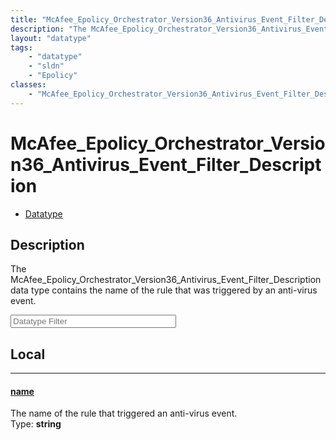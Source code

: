 ```yaml
---
title: "McAfee_Epolicy_Orchestrator_Version36_Antivirus_Event_Filter_Description"
description: "The McAfee_Epolicy_Orchestrator_Version36_Antivirus_Event_Filter_Description data type contains the name of the rule tha... "
layout: "datatype"
tags:
    - "datatype"
    - "sldn"
    - "Epolicy"
classes:
    - "McAfee_Epolicy_Orchestrator_Version36_Antivirus_Event_Filter_Description"
---
```


# McAfee_Epolicy_Orchestrator_Version36_Antivirus_Event_Filter_Description
<div id='service-datatype'>
    <ul id='sldn-reference-tabs'>
        <li id='datatype'> <a href='/reference/datatypes/McAfee_Epolicy_Orchestrator_Version36_Antivirus_Event_Filter_Description' >Datatype</a></li>
    </ul>
</div>

## Description 


The McAfee_Epolicy_Orchestrator_Version36_Antivirus_Event_Filter_Description data type contains the name of the rule that was triggered by an anti-virus event.





<!-- Filer BEGIN -->
<div class="view-filters">
        <div class="clearfix">
            <div class="search-input-box">
                <input placeholder="Datatype Filter" onkeyup="titleSearch(inputId='prop-input', divId='properties', elementClass='prop-row')" 
                    type="text" id="prop-input" value="" size="30" maxlength="128" class="form-text">
            </div>
        </div>
</div>
<!-- Filer END -->

<div id="properties" class="content">
<div id="localProperties" class="prop-content" >

## Local
<div class="prop-row">

-----
[name]: #name
#### [name]
The name of the rule that triggered an anti-virus event.  
<span class="type-label">Type: </span>**string**  



</div>
</div>
<!-- LOCAL PROPERTY END -->

</div>


